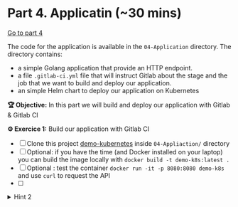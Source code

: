 # Part 4. Applicatin (~30 mins)

[Go to part 4](./Part-4.md)


The code for the application is available in the `04-Application` directory. The directory contains:

  - a simple Golang application that provide an HTTP endpoint.
  - a file `.gitlab-ci.yml` file that will instruct Gitlab about the stage and the job that we want to build and deploy our application.
  - an simple Helm chart to deploy our application on Kubernetes

**🏆 Objective:**  In this part we will build and deploy our application with Gitlab & Gitlab CI

**⚙️ Exercice 1:** Build our application with Gitlab CI



- [ ] Clone this project [demo-kubernetes](https://github.com/padok-team/demo-kubernetes) inside `04-Appliaction/` directory
- [ ] Optional: if you have the time (and Docker installed on your laptop) you can build the image locally with `docker build -t demo-k8s:latest .`
- [ ] Optional : test the container `docker run -it -p 8080:8080 demo-k8s` and use `curl` to request the API
- [ ] 


<details>
<summary>Hint 2</summary>
To clone the repo

```
git clone git@github.com:padok-team/demo-kubernetes.git
```
</details>
